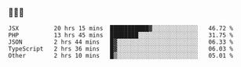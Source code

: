 ### 👋👋👋
<!--START_SECTION:waka-->
```text
JSX          20 hrs 15 mins  ███████████▓░░░░░░░░░░░░░   46.72 % 
PHP          13 hrs 45 mins  ████████░░░░░░░░░░░░░░░░░   31.75 % 
JSON         2 hrs 44 mins   █▓░░░░░░░░░░░░░░░░░░░░░░░   06.33 % 
TypeScript   2 hrs 36 mins   █▓░░░░░░░░░░░░░░░░░░░░░░░   06.03 % 
Other        2 hrs 10 mins   █▒░░░░░░░░░░░░░░░░░░░░░░░   05.01 % 
```
<!--END_SECTION:waka-->
